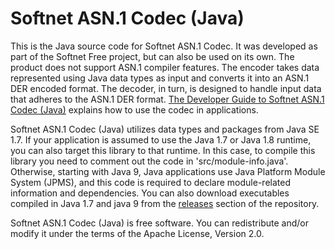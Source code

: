 # Softnet ASN.1 Codec (Java)

This is the Java source code for Softnet ASN.1 Codec. It was developed as part of the Softnet Free project, but can also be used on its own. The product does not support ASN.1 compiler features. The encoder takes data represented using Java data types as input and converts it into an ASN.1 DER encoded format. The decoder, in turn, is designed to handle input data that adheres to the ASN.1 DER format. [The Developer Guide to Softnet ASN.1 Codec (Java)](https://softnet-free.github.io/asn1codec-java/) explains how to use the codec in applications.  

Softnet ASN.1 Codec (Java) utilizes data types and packages from Java SE 1.7. If your application is assumed to use the Java 1.7 or Java 1.8 runtime, you can also target this library to that runtime. In this case, to compile this library you need to comment out the code in 'src/module-info.java'. Otherwise, starting with Java 9, Java applications use Java Platform Module System (JPMS), and this code is required to declare module-related information and dependencies. You can also download executables compiled in Java 1.7 and java 9 from the [releases](https://github.com/Softnet-Free/asn1codec-java/releases) section of the repository.

Softnet ASN.1 Codec (Java) is free software. You can redistribute and/or modify it under the terms of the Apache License, Version 2.0.

